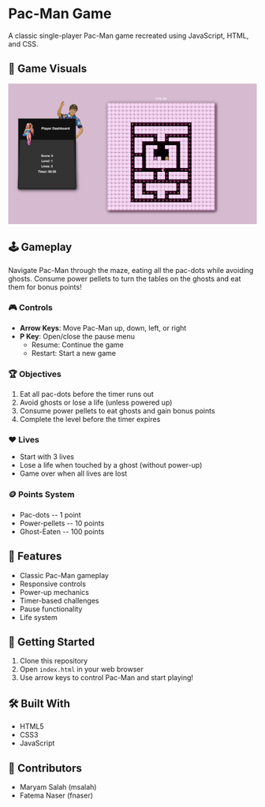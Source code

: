 # Pac-Man Game

A classic single-player Pac-Man game recreated using JavaScript, HTML, and CSS.

## 👾 Game Visuals
![Game Visuals](static/images/Visuals.png)


## 🕹️ Gameplay

Navigate Pac-Man through the maze, eating all the pac-dots while avoiding ghosts. Consume power pellets to turn the tables on the ghosts and eat them for bonus points!

### 🎮 Controls

- **Arrow Keys**: Move Pac-Man up, down, left, or right
- **P Key**: Open/close the pause menu
  - Resume: Continue the game
  - Restart: Start a new game

### 🏆 Objectives

1. Eat all pac-dots before the timer runs out
2. Avoid ghosts or lose a life (unless powered up)
3. Consume power pellets to eat ghosts and gain bonus points
4. Complete the level before the timer expires

### ❤️ Lives

- Start with 3 lives
- Lose a life when touched by a ghost (without power-up)
- Game over when all lives are lost

### 🪙 Points System
- Pac-dots -- 1 point
- Power-pellets -- 10 points
- Ghost-Eaten -- 100 points

## 🌟 Features

- Classic Pac-Man gameplay
- Responsive controls
- Power-up mechanics
- Timer-based challenges
- Pause functionality
- Life system

## 🚀 Getting Started

1. Clone this repository
2. Open `index.html` in your web browser
3. Use arrow keys to control Pac-Man and start playing!

## 🛠️ Built With

- HTML5
- CSS3
- JavaScript

## 👥 Contributors

- Maryam Salah (msalah)
- Fatema Naser (fnaser)
